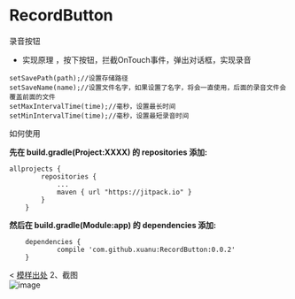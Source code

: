 # RecordButton
录音按钮

* 实现原理 ，按下按钮，拦截OnTouch事件，弹出对话框，实现录音
```
setSavePath(path);//设置存储路径
setSaveName(name);//设置文件名字，如果设置了名字，将会一直使用，后面的录音文件会覆盖前面的文件
setMaxIntervalTime(time);//毫秒，设置最长时间
setMinIntervalTime(time);//毫秒，设置最短录音时间
```

如何使用

**先在 build.gradle(Project:XXXX) 的 repositories 添加:**

```
allprojects {
		repositories {
			...
			maven { url "https://jitpack.io" }
		}
	}
```

**然后在 build.gradle(Module:app) 的 dependencies 添加:**

```
	dependencies {
	        compile 'com.github.xuanu:RecordButton:0.0.2'
	}
```


<   [模样出处](https://github.com/WuLiFei/AudioRecoder)
	2、截图  
![image](https://github.com/xuanu/RecordButton/raw/master/screenshot/430632-5a2e63b8cc49ae98.gif)
